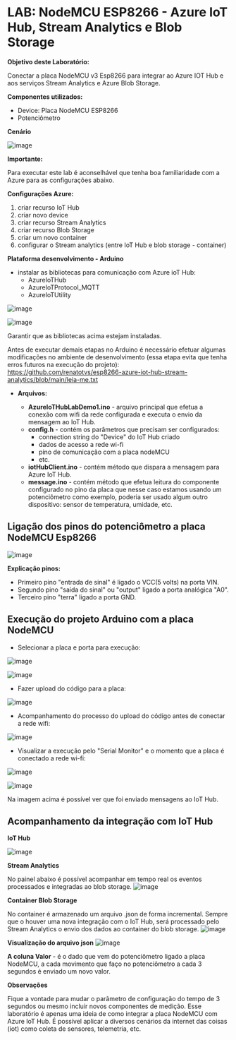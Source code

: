 # LAB: NodeMCU ESP8266 - Azure IoT Hub, Stream Analytics e Blob Storage

**Objetivo deste Laboratório:**

Conectar a placa NodeMCU v3 Esp8266 para integrar ao Azure IOT Hub e aos serviços Stream Analytics e Azure Blob Storage.

**Componentes utilizados:**
+ Device: Placa NodeMCU ESP8266
+ Potenciômetro

**Cenário**

![image](https://user-images.githubusercontent.com/42357180/160649317-bd5b9dd5-f8dc-4881-b169-b752374759bd.png)

**Importante:**

Para executar este lab é aconselhável que tenha boa familiaridade com a Azure para as configurações abaixo.

**Configurações Azure:**

1) criar recurso IoT Hub
2) criar novo device
3) criar recurso Stream Analytics
4) criar recurso Blob Storage
5) criar um novo container
6) configurar o Stream analytics (entre IoT Hub e blob storage - container)

**Plataforma desenvolvimento - Arduino**
  + instalar as bibliotecas para comunicação com Azure ioT Hub:
    + AzureIoTHub
    + AzureIoTProtocol_MQTT
    + AzureIoTUtility

  ![image](https://user-images.githubusercontent.com/42357180/160653305-c49cb487-9546-41ec-9b90-fd56b5cb1a18.png)
  
  ![image](https://user-images.githubusercontent.com/42357180/160653744-185c765e-4a9d-423e-bf7b-05c407bde374.png)
  
  Garantir que as bibliotecas acima estejam instaladas.
  
  Antes de executar demais etapas no Arduino é necessário efetuar algumas modificações no ambiente de desenvolvimento (essa etapa evita que tenha erros futuros na execução do projeto): 
  https://github.com/renatotvs/esp8266-azure-iot-hub-stream-analytics/blob/main/leia-me.txt
  
  + **Arquivos:**
  
    + **AzureIoTHubLabDemo1.ino** -  arquivo principal que efetua a conexão com wifi da rede configurada e executa o envio da mensagem ao IoT Hub.
    + **config.h** - contém os parâmetros que precisam ser configurados:
      + connection string do "Device" do IoT Hub criado
      + dados de acesso a rede wi-fi
      + pino de comunicação com a placa nodeMCU
      + etc.
    + **iotHubClient.ino** - contém método que dispara a mensagem para Azure IoT Hub.
    + **message.ino** - contém método que efetua leitura do componente configurado no pino da placa que nesse caso estamos usando um potenciômetro como exemplo, poderia ser usado algum outro dispositivo: sensor de temperatura, umidade, etc.

## Ligação dos pinos do potenciômetro a placa NodeMCU Esp8266

![image](https://user-images.githubusercontent.com/42357180/160703173-52e9c572-935d-43ce-9d7e-861969ff8d12.png)

**Explicação pinos:**

+ Primeiro pino "entrada de sinal" é ligado o VCC(5 volts) na porta VIN.
+ Segundo pino "saída do sinal" ou "output" ligado a porta analógica "A0".
+ Terceiro pino "terra" ligado a porta GND.

## Execução do projeto Arduino com a placa NodeMCU

+ Selecionar a placa e porta para execução:

![image](https://user-images.githubusercontent.com/42357180/160689100-543ab7ad-78a1-4057-b45a-d86424398301.png)

![image](https://user-images.githubusercontent.com/42357180/160690332-089e5349-ec66-484b-99b4-1d03dc45180c.png)


+ Fazer upload do código para a placa:

![image](https://user-images.githubusercontent.com/42357180/160687722-8204f460-9d22-4763-bcad-ec48f8e3ddda.png)

+ Acompanhamento do processo do upload do código antes de conectar a rede wifi:

![image](https://user-images.githubusercontent.com/42357180/160689507-d16c27bd-30a2-42f3-b581-a36c44ebba32.png)

+ Visualizar a execução pelo "Serial Monitor" e o momento que a placa é conectado a rede wi-fi:

![image](https://user-images.githubusercontent.com/42357180/160686634-301440b5-d08a-4bc0-8580-72ee7e6a5dc7.png)

![image](https://user-images.githubusercontent.com/42357180/160691272-7707dae7-ae09-4205-b1db-54ad877faf55.png)

Na imagem acima é possível ver que foi enviado mensagens ao IoT Hub.

## Acompanhamento da integração com IoT Hub

**IoT Hub**

![image](https://user-images.githubusercontent.com/42357180/160660183-64d0b0ab-516d-43a7-9b8f-40228696e629.png)

**Stream Analytics**

No painel abaixo é possível acompanhar em tempo real os eventos processados e integradas ao blob storage.
![image](https://user-images.githubusercontent.com/42357180/160661942-2bf770f0-9d06-4bb5-963c-777f8be36767.png)

**Container Blob Storage**

No container é armazenado um arquivo .json de forma incremental. Sempre que o houver uma nova integração com o IoT Hub, será processado pelo Stream Analytics o envio dos dados ao container do blob storage.
![image](https://user-images.githubusercontent.com/42357180/160661344-7fee93fd-41cd-495b-af26-8c2d49d3a7eb.png)

**Visualização do arquivo json**
![image](https://user-images.githubusercontent.com/42357180/160664235-ebaea27f-114b-448a-93f7-9d0c86eddc7b.png)

**A coluna Valor** - é o dado que vem do potenciômetro ligado a placa NodeMCU, a cada movimento que faço no potenciômetro a cada 3 segundos é enviado um novo valor.

**Observações**

Fique a vontade para mudar o parãmetro de configuração do tempo de 3 segundos ou mesmo incluir novos componentes de medição.
Esse laboratório é apenas uma ideia de como integrar a placa NodeMCU com Azure IoT Hub.
É possível aplicar a diversos cenários da internet das coisas (iot) como coleta de sensores, telemetria, etc.

